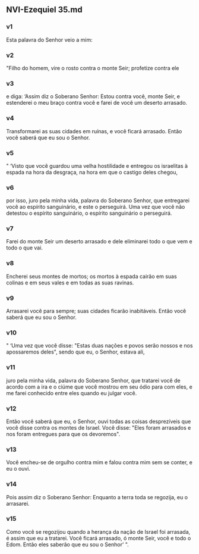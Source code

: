## NVI-Ezequiel 35.md
### v1
 Esta palavra do Senhor veio a mim:
### v2
 "Filho do homem, vire o rosto contra o monte Seir; profetize contra ele
### v3
 e diga: ‘Assim diz o Soberano Senhor: Estou contra você, monte Seir, e estenderei o meu braço contra você e farei de você um deserto arrasado.
### v4
 Transformarei as suas cidades em ruínas, e você ficará arrasado. Então você saberá que eu sou o Senhor.
### v5
 " ‘Visto que você guardou uma velha hostilidade e entregou os israelitas à espada na hora da desgraça, na hora em que o castigo deles chegou,
### v6
 por isso, juro pela minha vida, palavra do Soberano Senhor, que entregarei você ao espírito sanguinário, e este o perseguirá. Uma vez que você não detestou o espírito sanguinário, o espírito sanguinário o perseguirá.
### v7
 Farei do monte Seir um deserto arrasado e dele eliminarei todo o que vem e todo o que vai.
### v8
 Encherei seus montes de mortos; os mortos à espada cairão em suas colinas e em seus vales e em todas as suas ravinas.
### v9
 Arrasarei você para sempre; suas cidades ficarão inabitáveis. Então você saberá que eu sou o Senhor.
### v10
 " ‘Uma vez que você disse: "Estas duas nações e povos serão nossos e nos apossaremos deles", sendo que eu, o Senhor, estava ali,
### v11
 juro pela minha vida, palavra do Soberano Senhor, que tratarei você de acordo com a ira e o ciúme que você mostrou em seu ódio para com eles, e me farei conhecido entre eles quando eu julgar você.
### v12
 Então você saberá que eu, o Senhor, ouvi todas as coisas desprezíveis que você disse contra os montes de Israel. Você disse: "Eles foram arrasados e nos foram entregues para que os devoremos".
### v13
 Você encheu-se de orgulho contra mim e falou contra mim sem se conter, e eu o ouvi.
### v14
 Pois assim diz o Soberano Senhor: Enquanto a terra toda se regozija, eu o arrasarei.
### v15
 Como você se regozijou quando a herança da nação de Israel foi arrasada, é assim que eu a tratarei. Você ficará arrasado, ó monte Seir, você e todo o Edom. Então eles saberão que eu sou o Senhor’ ".
